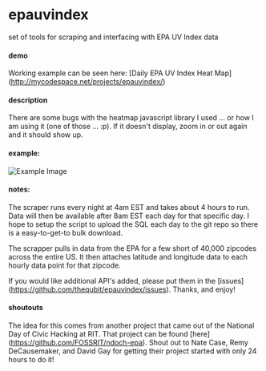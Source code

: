 epauvindex
==========

set of tools for scraping and interfacing with EPA UV Index data


#### demo

Working example can be seen here: [Daily EPA UV Index Heat Map] (http://mycodespace.net/projects/epauvindex/)


#### description

There are some bugs with the heatmap javascript library I used ... or how I am using it (one of those ... :p).  If it doesn't display, zoom in or out again and it should show up.


#### example:

![Example Image](http://i.imgur.com/XpzdwIB.jpg)


#### notes:

The scraper runs every night at 4am EST and takes about 4 hours to run.  Data will then be available after 8am EST each day for that specific day.  I hope to setup the script to upload the SQL each day to the git repo so there is a easy-to-get-to bulk download.

The scrapper pulls in data from the EPA for a few short of 40,000 zipcodes across the entire US.  It then attaches latitude and longitude data to each hourly data point for that zipcode.

If you would like additional API's added, please put them in the [issues] (https://github.com/thequbit/epauvindex/issues).  Thanks, and enjoy!


#### shoutouts

The idea for this comes from another project that came out of the National Day of Civic Hacking at RIT.  That project can be found [here] (https://github.com/FOSSRIT/ndoch-epa).  Shout out to Nate Case, Remy DeCausemaker, and David Gay for getting their project started with only 24 hours to do it!
